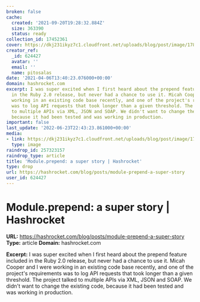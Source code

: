 ```yaml
---
broken: false
cache:
  created: '2021-09-20T19:28:32.884Z'
  size: 363390
  status: ready
collection_id: 17452361
cover: https://dkj231ikyz7c1.cloudfront.net/uploads/blog/post/image/178/large_lane.jpg
creator_ref:
  _id: 624427
  avatar: ''
  email: ''
  name: pitosalas
date: '2021-04-06T13:40:23.076000+00:00'
domain: hashrocket.com
excerpt: I was super excited when I first heard about the prepend feature included
  in the Ruby 2.0 release, but never had a chance to use it. Micah Cooper and I were
  working in an existing code base recently, and one of the project's requirements
  was to log API requests that took longer than a given threshold. The project talked
  to multiple APIs via XML, JSON and SOAP. We didn't want to change the existing code,
  because it had been tested and was working in production.
important: false
last_update: '2022-06-23T22:43:23.861000+00:00'
media:
- link: https://dkj231ikyz7c1.cloudfront.net/uploads/blog/post/image/178/large_lane.jpg
  type: image
raindrop_id: 257323157
raindrop_type: article
title: 'Module.prepend: a super story | Hashrocket'
type: drop
url: https://hashrocket.com/blog/posts/module-prepend-a-super-story
user_id: 624427
---
```


# Module.prepend: a super story | Hashrocket

**URL:** https://hashrocket.com/blog/posts/module-prepend-a-super-story
**Type:** article
**Domain:** hashrocket.com

**Excerpt:** I was super excited when I first heard about the prepend feature included in the Ruby 2.0 release, but never had a chance to use it. Micah Cooper and I were working in an existing code base recently, and one of the project's requirements was to log API requests that took longer than a given threshold. The project talked to multiple APIs via XML, JSON and SOAP. We didn't want to change the existing code, because it had been tested and was working in production.
